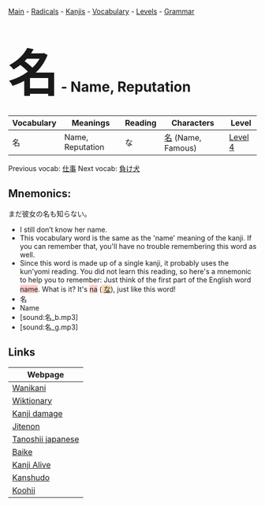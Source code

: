 <style> bigfont {font-size: 100px}</style>
[Main](../README.md) -
[Radicals](../radicals.md) -
[Kanjis](../kanjis.md) -
[Vocabulary](../vocabulary.md) -
[Levels](../levels.md) -
[Grammar](../grammar.md)
# <bigfont> 名</bigfont> - Name, Reputation 

| Vocabulary | Meanings | Reading | Characters | Level |
| --- | --- | --- | --- | --- |
| 名 | Name, Reputation | な |  [名](../kanjis/名.md) (Name, Famous) | [Level 4](../levels/wk_level4.md) |

Previous vocab: [仕事](仕事.md) Next vocab: [負け犬](負け犬.md) 

## Mnemonics:
まだ彼女の名も知らない。
* I still don’t know her name.
* This vocabulary word is the same as the 'name' meaning of the kanji. If you can remember that, you'll have no trouble remembering this word as well.
* Since this word is made up of a single kanji, it probably uses the kun'yomi reading. You did not learn this reading, so here's a mnemonic to help you to remember: Just think of the first part of the English word <span style="background-color:#ffcccb"> name</span>. What is it? It's <span style="background-color:#ffcccb"> na</span> (<span style="background-color:#fed8b1"> [な](https://jisho.org/search/な)</span>), just like this word!
* 名
* Name
* [sound:名_b.mp3]
* [sound:名_g.mp3]


## Links 

| Webpage |
| --- |
| [Wanikani          ](https://www.wanikani.com/kanji/名) |
| [Wiktionary        ](https://en.wiktionary.org/wiki/名) |
| [Kanji damage      ](http://www.kanjidamage.com/kanji/search?utf8=✓&q=名) |
| [Jitenon           ](https://jitenon.com/kanji/名) |
| [Tanoshii japanese ](https://www.tanoshiijapanese.com/dictionary/kanji.cfm?k=名) |
| [Baike             ](https://baike.baidu.com/item/名) |
| [Kanji Alive       ](https://app.kanjialive.com/名) |
| [Kanshudo          ](https://www.kanshudo.com/searchmn?q=名) |
| [Koohii            ](https://kanji.koohii.com/study/kanji/名) |
